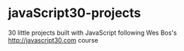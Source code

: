 # javaScript30-projects
30 little projects built with JavaScript following Wes Bos's http://javascript30.com course
